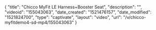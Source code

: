 {
    "title": "Chicco MyFit LE Harness+Booster Seat",
    "description": "",
    "videoid": "155043063",
    "date_created": "1521476157",
    "date_modified": "1521824700",
    "type": "captivate",
    "layout": "video",
    "url": "\/v\/chicco-myfitdemo4-sd-mp4\/155043063"
}